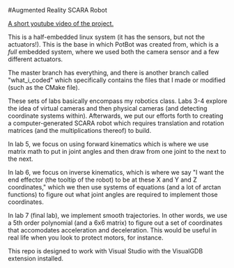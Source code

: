 #Augmented Reality SCARA Robot

[A short youtube video of the project.](https://www.youtube.com/watch?v=OVDXKHhm_M4)

This is a half-embedded linux system (it has the sensors, but not the actuators!). This is the base in which PotBot was created from, which is a *full* embedded system, where we used both the camera sensor and a few different actuators.

The master branch has everything, and there is another branch called "what_i_coded" which specifically contains the files that I made or modified (such as the CMake file).

These sets of labs basically encompass my robotics class. Labs 3-4 explore the idea of virtual cameras and then physical cameras (and detecting coordinate systems within). Afterwards, we put our efforts forth to creating a computer-generated SCARA robot which requires translation and rotation matrices (and the multiplications thereof) to build.

In lab 5, we focus on using forward kinematics which is where we use matrix math to put in joint angles and then draw from one joint to the next to the next.

In lab 6, we focus on inverse kinematics, which is where we say "I want the end effector (the tooltip of the robot) to be at these X and Y and Z coordinates," which we then use systems of equations (and a lot of arctan functions) to figure out what joint angles are required to implement those coordinates.

In lab 7 (final lab), we implement smooth trajectories. In other words, we use a 5th order polynomial (and a 6x6 matrix) to figure out a set of coordinates that accomodates acceleration and deceleration. This would be useful in real life when you look to protect motors, for instance.

This repo is designed to work with Visual Studio with the VisualGDB extension installed.
